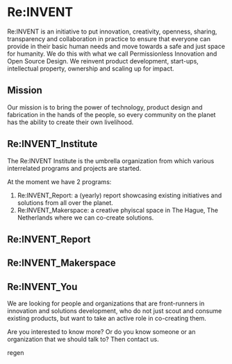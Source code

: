 # Re:INVENT
Re:INVENT is an initiative to put innovation, creativity, openness, sharing, transparency and collaboration in practice to ensure that everyone can provide in their basic human needs and move towards a safe and just space for humanity. We do this with what we call Permissionless Innovation and Open Source Design. We reinvent product development, start-ups, intellectual property, ownership and scaling up for impact.

## Mission
Our mission is to bring the power of technology, product design and fabrication in the hands of the people, so every community on the planet has the ability to create their own livelihood.

## Re:INVENT_Institute
The Re:INVENT Institute is the umbrella organization from which various interrelated programs and projects are started.

At the moment we have 2 programs:
1. Re:INVENT_Report: a (yearly) report showcasing existing initiatives and solutions from all over the planet.
2. Re:INVENT_Makerspace: a creative phyiscal space in The Hague, The Netherlands where we can co-create solutions.

## Re:INVENT_Report

## Re:INVENT_Makerspace

## Re:INVENT_You
We are looking for people and organizations that are front-runners in innovation and solutions development, who do not just scout and consume existing products, but want to take an active role in co-creating them.

Are you interested to know more? Or do you know someone or an organization that we should talk to? Then contact us.

regen
